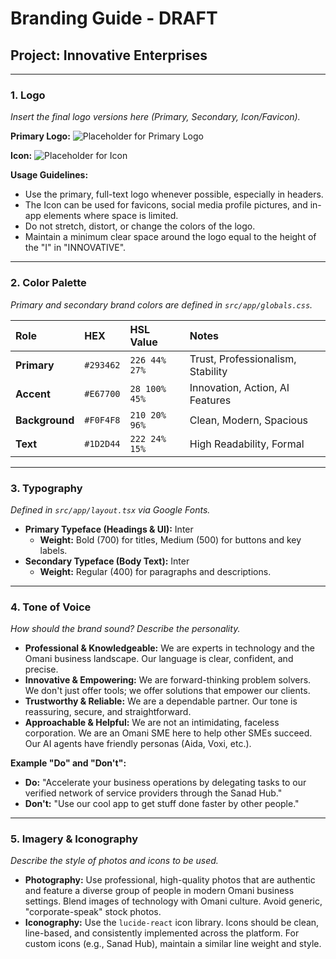 
# Branding Guide - DRAFT

## Project: Innovative Enterprises

---

### 1. Logo
*Insert the final logo versions here (Primary, Secondary, Icon/Favicon).*

**Primary Logo:**
![Placeholder for Primary Logo](https://storage.googleapis.com/stella-images/studio-app-live/20240801-140026-646-logo.png)

**Icon:**
![Placeholder for Icon](https://storage.googleapis.com/stella-images/studio-app-live/20240730-192534-315-lightbulb_logo.png)

**Usage Guidelines:**
- Use the primary, full-text logo whenever possible, especially in headers.
- The Icon can be used for favicons, social media profile pictures, and in-app elements where space is limited.
- Do not stretch, distort, or change the colors of the logo.
- Maintain a minimum clear space around the logo equal to the height of the "I" in "INNOVATIVE".

---

### 2. Color Palette
*Primary and secondary brand colors are defined in `src/app/globals.css`.*

| Role       | HEX       | HSL Value       | Notes                               |
| :--------- | :-------- | :-------------- | :---------------------------------- |
| **Primary**| `#293462` | `226 44% 27%`   | Trust, Professionalism, Stability   |
| **Accent** | `#E67700` | `28 100% 45%`   | Innovation, Action, AI Features     |
| **Background**| `#F0F4F8` | `210 20% 96%`   | Clean, Modern, Spacious             |
| **Text**   | `#1D2D44` | `222 24% 15%`   | High Readability, Formal            |

---

### 3. Typography
*Defined in `src/app/layout.tsx` via Google Fonts.*

- **Primary Typeface (Headings & UI):** Inter
  - **Weight:** Bold (700) for titles, Medium (500) for buttons and key labels.
- **Secondary Typeface (Body Text):** Inter
  - **Weight:** Regular (400) for paragraphs and descriptions.

---

### 4. Tone of Voice
*How should the brand sound? Describe the personality.*

- **Professional & Knowledgeable:** We are experts in technology and the Omani business landscape. Our language is clear, confident, and precise.
- **Innovative & Empowering:** We are forward-thinking problem solvers. We don't just offer tools; we offer solutions that empower our clients.
- **Trustworthy & Reliable:** We are a dependable partner. Our tone is reassuring, secure, and straightforward.
- **Approachable & Helpful:** We are not an intimidating, faceless corporation. We are an Omani SME here to help other SMEs succeed. Our AI agents have friendly personas (Aida, Voxi, etc.).

**Example "Do" and "Don't":**
- **Do:** "Accelerate your business operations by delegating tasks to our verified network of service providers through the Sanad Hub."
- **Don't:** "Use our cool app to get stuff done faster by other people."

---

### 5. Imagery & Iconography
*Describe the style of photos and icons to be used.*
- **Photography:** Use professional, high-quality photos that are authentic and feature a diverse group of people in modern Omani business settings. Blend images of technology with Omani culture. Avoid generic, "corporate-speak" stock photos.
- **Iconography:** Use the `lucide-react` icon library. Icons should be clean, line-based, and consistently implemented across the platform. For custom icons (e.g., Sanad Hub), maintain a similar line weight and style.

